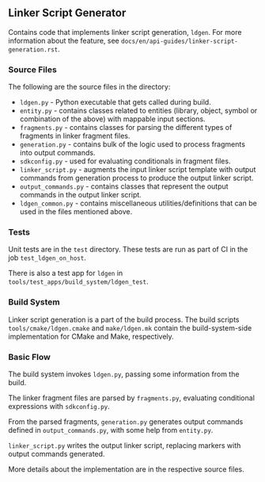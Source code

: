 ## Linker Script Generator

Contains code that implements linker script generation, `ldgen`. For more information about the feature,
see `docs/en/api-guides/linker-script-generation.rst`.

### Source Files

The following are the source files in the directory:

- `ldgen.py` - Python executable that gets called during build.
- `entity.py` - contains classes related to entities (library, object, symbol or combination of the above) with mappable input sections.
- `fragments.py` - contains classes for parsing the different types of fragments in linker fragment files.
- `generation.py` - contains bulk of the logic used to process fragments into output commands.
- `sdkconfig.py` - used for evaluating conditionals in fragment files.
- `linker_script.py` - augments the input linker script template with output commands from generation process to produce the output linker script.
- `output_commands.py` - contains classes that represent the output commands in the output linker script.
- `ldgen_common.py` - contains miscellaneous utilities/definitions that can be used in the files mentioned above.

### Tests

Unit tests are in the `test` directory. These tests are run as part of CI in the job `test_ldgen_on_host`.

There is also a test app for `ldgen` in `tools/test_apps/build_system/ldgen_test`.

### Build System

Linker script generation is a part of the build process. The build scripts `tools/cmake/ldgen.cmake`
and `make/ldgen.mk` contain the build-system-side implementation for CMake and Make, respectively.

### Basic Flow

The build system invokes `ldgen.py`, passing some information from the build.

The linker fragment files are parsed by `fragments.py`, evaluating conditional expressions
with `sdkconfig.py`. 

From the parsed fragments, `generation.py` generates output commands defined in `output_commands.py`,
with some help from `entity.py`.

`linker_script.py` writes the output linker script, replacing markers with output commands generated.

More details about the implementation are in the respective source files.